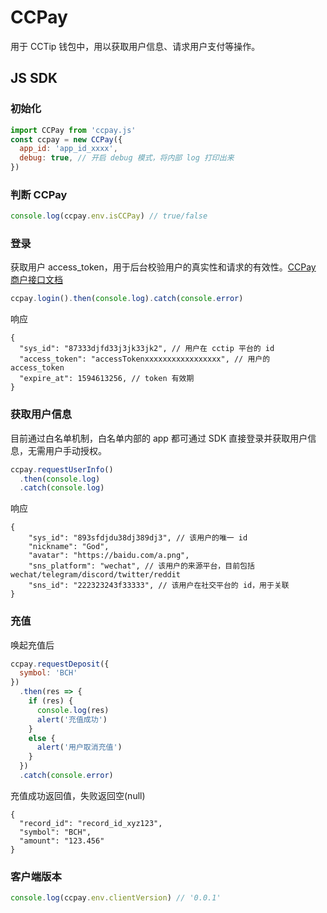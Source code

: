 # CCPay
用于 CCTip 钱包中，用以获取用户信息、请求用户支付等操作。

## JS SDK
### 初始化
```javascript
import CCPay from 'ccpay.js'
const ccpay = new CCPay({
  app_id: 'app_id_xxxx',
  debug: true, // 开启 debug 模式，将内部 log 打印出来
})
```

### 判断 CCPay
```javascript
console.log(ccpay.env.isCCPay) // true/false
```

### 登录
获取用户 access_token，用于后台校验用户的真实性和请求的有效性。[CCPay 商户接口文档](https://hackmd.io/@blockabc/BJoGx_e1D#6-%E6%A0%A1%E9%AA%8C%E7%94%B1-CCTip%C2%B7APP-%E4%B8%8B%E5%8F%91%E7%9A%84-AccessToken)
```javascript
ccpay.login().then(console.log).catch(console.error)
```
响应
```json5
{
  "sys_id": "87333djfd33j3jk33jk2", // 用户在 cctip 平台的 id
  "access_token": "accessTokenxxxxxxxxxxxxxxxxx", // 用户的 access_token
  "expire_at": 1594613256, // token 有效期
}
```

### 获取用户信息
目前通过白名单机制，白名单内部的 app 都可通过 SDK 直接登录并获取用户信息，无需用户手动授权。
```javascript
ccpay.requestUserInfo()
  .then(console.log)
  .catch(console.log)
```
响应
```json5
{
    "sys_id": "893sfdjdu38dj389dj3", // 该用户的唯一 id
    "nickname": "God",
    "avatar": "https://baidu.com/a.png",
    "sns_platform": "wechat", // 该用户的来源平台，目前包括 wechat/telegram/discord/twitter/reddit
    "sns_id": "222323243f33333", // 该用户在社交平台的 id，用于关联
}
```

### 充值
唤起充值后
```javascript
ccpay.requestDeposit({
  symbol: 'BCH'
})
  .then(res => {
    if (res) {
      console.log(res)
      alert('充值成功')
    }
    else {
      alert('用户取消充值')
    }
  })
  .catch(console.error)
```
充值成功返回值，失败返回空(null)
```json5
{
  "record_id": "record_id_xyz123",
  "symbol": "BCH",
  "amount": "123.456"
}
```

### 客户端版本
```javascript
console.log(ccpay.env.clientVersion) // '0.0.1'
```
